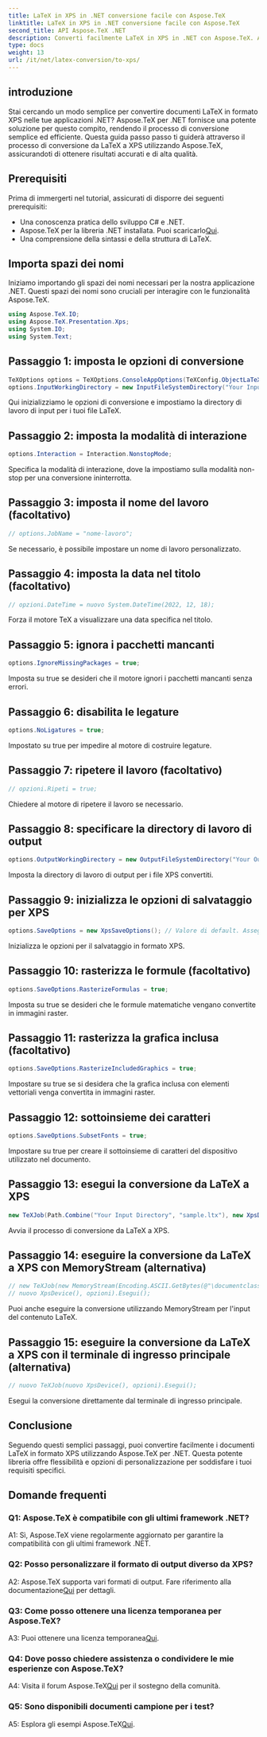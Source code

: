 ```yaml
---
title: LaTeX in XPS in .NET conversione facile con Aspose.TeX
linktitle: LaTeX in XPS in .NET conversione facile con Aspose.TeX
second_title: API Aspose.TeX .NET
description: Converti facilmente LaTeX in XPS in .NET con Aspose.TeX. Alta qualità, personalizzabile ed efficiente.
type: docs
weight: 13
url: /it/net/latex-conversion/to-xps/
---
```

## introduzione

Stai cercando un modo semplice per convertire documenti LaTeX in formato XPS nelle tue applicazioni .NET? Aspose.TeX per .NET fornisce una potente soluzione per questo compito, rendendo il processo di conversione semplice ed efficiente. Questa guida passo passo ti guiderà attraverso il processo di conversione da LaTeX a XPS utilizzando Aspose.TeX, assicurandoti di ottenere risultati accurati e di alta qualità.

## Prerequisiti

Prima di immergerti nel tutorial, assicurati di disporre dei seguenti prerequisiti:

- Una conoscenza pratica dello sviluppo C# e .NET.
-  Aspose.TeX per la libreria .NET installata. Puoi scaricarlo[Qui](https://releases.aspose.com/tex/net/).
- Una comprensione della sintassi e della struttura di LaTeX.

## Importa spazi dei nomi

Iniziamo importando gli spazi dei nomi necessari per la nostra applicazione .NET. Questi spazi dei nomi sono cruciali per interagire con le funzionalità Aspose.TeX.

```csharp
using Aspose.TeX.IO;
using Aspose.TeX.Presentation.Xps;
using System.IO;
using System.Text;
```

## Passaggio 1: imposta le opzioni di conversione

```csharp
TeXOptions options = TeXOptions.ConsoleAppOptions(TeXConfig.ObjectLaTeX);
options.InputWorkingDirectory = new InputFileSystemDirectory("Your Input Directory");
```

Qui inizializziamo le opzioni di conversione e impostiamo la directory di lavoro di input per i tuoi file LaTeX.

## Passaggio 2: imposta la modalità di interazione

```csharp
options.Interaction = Interaction.NonstopMode;
```

Specifica la modalità di interazione, dove la impostiamo sulla modalità non-stop per una conversione ininterrotta.

## Passaggio 3: imposta il nome del lavoro (facoltativo)

```csharp
// options.JobName = "nome-lavoro";
```

Se necessario, è possibile impostare un nome di lavoro personalizzato.

## Passaggio 4: imposta la data nel titolo (facoltativo)

```csharp
// opzioni.DateTime = nuovo System.DateTime(2022, 12, 18);
```

Forza il motore TeX a visualizzare una data specifica nel titolo.

## Passaggio 5: ignora i pacchetti mancanti

```csharp
options.IgnoreMissingPackages = true;
```

Imposta su true se desideri che il motore ignori i pacchetti mancanti senza errori.

## Passaggio 6: disabilita le legature

```csharp
options.NoLigatures = true;
```

Impostato su true per impedire al motore di costruire legature.

## Passaggio 7: ripetere il lavoro (facoltativo)

```csharp
// opzioni.Ripeti = true;
```

Chiedere al motore di ripetere il lavoro se necessario.

## Passaggio 8: specificare la directory di lavoro di output

```csharp
options.OutputWorkingDirectory = new OutputFileSystemDirectory("Your Output Directory");
```

Imposta la directory di lavoro di output per i file XPS convertiti.

## Passaggio 9: inizializza le opzioni di salvataggio per XPS

```csharp
options.SaveOptions = new XpsSaveOptions(); // Valore di default. Assegnazione arbitraria.
```

Inizializza le opzioni per il salvataggio in formato XPS.

## Passaggio 10: rasterizza le formule (facoltativo)

```csharp
options.SaveOptions.RasterizeFormulas = true;
```

Imposta su true se desideri che le formule matematiche vengano convertite in immagini raster.

## Passaggio 11: rasterizza la grafica inclusa (facoltativo)

```csharp
options.SaveOptions.RasterizeIncludedGraphics = true;
```

Impostare su true se si desidera che la grafica inclusa con elementi vettoriali venga convertita in immagini raster.

## Passaggio 12: sottoinsieme dei caratteri

```csharp
options.SaveOptions.SubsetFonts = true;
```

Impostare su true per creare il sottoinsieme di caratteri del dispositivo utilizzato nel documento.

## Passaggio 13: esegui la conversione da LaTeX a XPS

```csharp
new TeXJob(Path.Combine("Your Input Directory", "sample.ltx"), new XpsDevice(), options).Run();
```

Avvia il processo di conversione da LaTeX a XPS.

## Passaggio 14: eseguire la conversione da LaTeX a XPS con MemoryStream (alternativa)

```csharp
// new TeXJob(new MemoryStream(Encoding.ASCII.GetBytes(@"\documentclass{article} \begin{document} Ciao a tutti! \end{document}")),
// nuovo XpsDevice(), opzioni).Esegui();
```

Puoi anche eseguire la conversione utilizzando MemoryStream per l'input del contenuto LaTeX.

## Passaggio 15: eseguire la conversione da LaTeX a XPS con il terminale di ingresso principale (alternativa)

```csharp
// nuovo TeXJob(nuovo XpsDevice(), opzioni).Esegui();
```

Esegui la conversione direttamente dal terminale di ingresso principale.

## Conclusione

Seguendo questi semplici passaggi, puoi convertire facilmente i documenti LaTeX in formato XPS utilizzando Aspose.TeX per .NET. Questa potente libreria offre flessibilità e opzioni di personalizzazione per soddisfare i tuoi requisiti specifici.

## Domande frequenti

### Q1: Aspose.TeX è compatibile con gli ultimi framework .NET?

A1: Sì, Aspose.TeX viene regolarmente aggiornato per garantire la compatibilità con gli ultimi framework .NET.

### Q2: Posso personalizzare il formato di output diverso da XPS?

 A2: Aspose.TeX supporta vari formati di output. Fare riferimento alla documentazione[Qui](https://reference.aspose.com/tex/net/) per dettagli.

### Q3: Come posso ottenere una licenza temporanea per Aspose.TeX?

 A3: Puoi ottenere una licenza temporanea[Qui](https://purchase.aspose.com/temporary-license/).

### Q4: Dove posso chiedere assistenza o condividere le mie esperienze con Aspose.TeX?

 A4: Visita il forum Aspose.TeX[Qui](https://forum.aspose.com/c/tex/47) per il sostegno della comunità.

### Q5: Sono disponibili documenti campione per i test?

 A5: Esplora gli esempi Aspose.TeX[Qui](https://github.com/aspose-tex/Aspose.TeX-for-.NET).